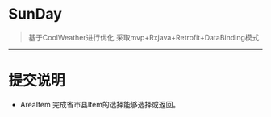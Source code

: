 # SunDay
> 基于CoolWeather进行优化
> 采取mvp+Rxjava+Retrofit+DataBinding模式
---
# 提交说明
* AreaItem
完成省市县Item的选择能够选择或返回。